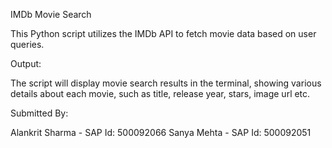 IMDb Movie Search

This Python script utilizes the IMDb API to fetch movie data based on user queries.


Output:

The script will display movie search results in the terminal, showing various details about each movie, such as title, release year, stars, image url etc.


Submitted By:

Alankrit Sharma - SAP Id: 500092066
Sanya Mehta - SAP Id: 500092051




